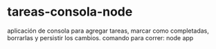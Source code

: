 # tareas-consola-node
aplicación de consola para agregar tareas, marcar como completadas, borrarlas y persistir los cambios.
comando para correr:
node app
